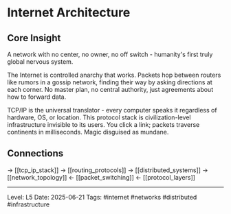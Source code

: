 # Internet Architecture

## Core Insight
A network with no center, no owner, no off switch - humanity's first truly global nervous system.

The Internet is controlled anarchy that works. Packets hop between routers like rumors in a gossip network, finding their way by asking directions at each corner. No master plan, no central authority, just agreements about how to forward data.

TCP/IP is the universal translator - every computer speaks it regardless of hardware, OS, or location. This protocol stack is civilization-level infrastructure invisible to its users. You click a link; packets traverse continents in milliseconds. Magic disguised as mundane.

## Connections
→ [[tcp_ip_stack]]
→ [[routing_protocols]]
→ [[distributed_systems]]
→ [[network_topology]]
← [[packet_switching]]
← [[protocol_layers]]

---
Level: L5
Date: 2025-06-21
Tags: #internet #networks #distributed #infrastructure